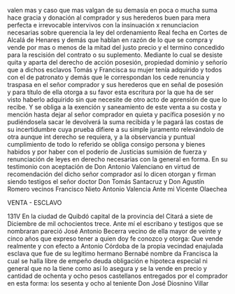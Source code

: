 valen mas y caso que mas valgan de su demasía en poca o mucha suma hace gracia y donación al comprador y sus herederos buen para mera perfecta e irrevocable intervivos con la insinuación x renunciacion necesarias sobre querencia la ley del ordenamiento Real fecha en Cortes de Alcalá de Henares y demás que hablan en razón de lo que se compra y vende por mas o menos de la mitad del justo precio y el termino concedido para la rescisión del contrato o su suplemento. Mediante lo cual se desiste quita y aparta del derecho de acción posesión, propiedad dominio y señorío que a dichos esclavos Tomás y Francisca su mujer tenía adquirido y todos con el de patronato y demás que le correspondan los cede renuncia y traspasa en el señor comprador y sus herederos que en señal de posesión y para título de ella otorga a su favor esta escritura por la que ha de ser visto haberlo adquirido sin que necesite de otro acto de aprensión de que lo recibe. Y se obliga a la exención y saneamiento de este venta a su costa y mención hasta dejar al señor comprador en quieta y pacífica posesión y no pudiéndosela sacar le devolverá la suma recibida y le pagará las costas de su incertidumbre cuya prueba difiere a su simple juramento relevándolo de otra aunque int derecho se requiera, y a la observancia y puntual cumplimiento de todo lo referido se obliga consigo persona y bienes habidos y por haber con el poderío de Justicias sumisión de fuerza y renunciación de leyes en derecho necesarias con la general en forma. En su testimonio con aceptación de Don Antonio Valenciano en virtud de recomendación del dicho señor comprador así lo dicen otorgan y firman siendo testigos el señor doctor Don Tomás Santacruz y Don Agustín Romero vecinos Francisco Nieto Antonio Valencia Ante mi Vicente Olaechea

VENTA - ESCLAVO

131V En la ciudad de Quibdó capital de la provincia del Citará a siete de Diciembre de mil ochocientos trece. Ante mí el escribano y testigos que se nombraran pareció José Antonio Becerra vecino de ella mayor de veinte y cinco años que expreso tener a quien doy fe conozco y otorga: Que vende realmente y con efecto a Antonio Córdoba de la propia vecindad enajulada esclava que fue de su legítimo hermano Bernabé nombre da Francisca la cual se halla libre de empeño deuda obligación e hipoteca especial ni general que no la tiene como así lo asegura y se la vende en precio y cantidad de ochenta y ocho pesos castellanos entregados por el comprador en esta forma: los sesenta y ocho al teniente Don José Diosnino Villar